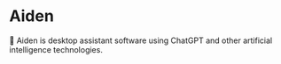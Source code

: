 # Aiden
🤖 Aiden is desktop assistant software using ChatGPT and other artificial intelligence technologies.
